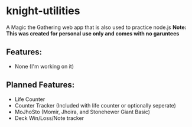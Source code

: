 # knight-utilities
A Magic the Gathering web app that is also used to practice node.js
**Note: This was created for personal use only and comes with no garuntees**

## Features:
 - None (I'm working on it)

## Planned Features:
 - Life Counter
 - Counter Tracker (Included with life counter or optionally seperate)
 - MoJhoSto (Momir, Jhoira, and Stonehewer Giant Basic)
 - Deck Win/Loss/Note tracker
